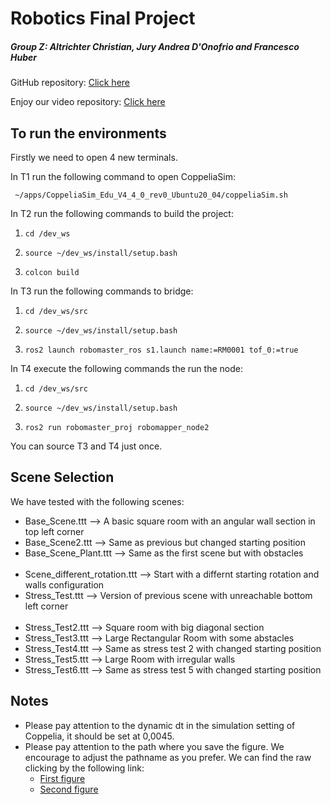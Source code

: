 # Robotics Final Project 
##### Group Z: Altrichter Christian, Jury Andrea D'Onofrio and Francesco Huber
GitHub repository: [Click here](https://github.com/Altricch/robomaster_proj.git)

Enjoy our video repository: [Click here](https://usi365-my.sharepoint.com/:f:/g/personal/donofj_usi_ch/EhkavI2BI3RIgTlFAT8el0EBNBjVjIQa2q_OUt_9QJctLQ?e=BJTnAg)

## To run the environments
Firstly we need to open 4 new terminals.

In T1 run the following command to open CoppeliaSim:

` ~/apps/CoppeliaSim_Edu_V4_4_0_rev0_Ubuntu20_04/coppeliaSim.sh`

In T2 run the following commands to build the project:

1. `cd /dev_ws`

2. `source ~/dev_ws/install/setup.bash`

3. `colcon build`

In T3 run the following commands to bridge:

1. `cd /dev_ws/src`

2. `source ~/dev_ws/install/setup.bash`

3. `ros2 launch robomaster_ros s1.launch name:=RM0001 tof_0:=true`

In T4 execute the following commands the run the node:

1. `cd /dev_ws/src`

2. `source ~/dev_ws/install/setup.bash`

3. `ros2 run robomaster_proj robomapper_node2`

You can source T3 and T4 just once. 

## Scene Selection
We have tested with the following scenes:
- Base_Scene.ttt ⟶ A basic square room with an angular wall section in top left corner
- Base_Scene2.ttt ⟶ Same as previous but changed starting position
- Base_Scene_Plant.ttt ⟶ Same as the first scene but with obstacles
<br/><br/>
- Scene_different_rotation.ttt ⟶ Start with a differnt starting rotation and walls configuration
- Stress_Test.ttt ⟶ Version of previous scene with unreachable bottom left corner
<br/><br/>
- Stress_Test2.ttt ⟶ Square room with big diagonal section
- Stress_Test3.ttt ⟶ Large Rectangular Room with some abstacles
- Stress_Test4.ttt ⟶ Same as stress test 2 with changed starting position
- Stress_Test5.ttt ⟶ Large Room with irregular walls
- Stress_Test6.ttt ⟶ Same as stress test 5 with changed starting position

## Notes
 - Please pay attention to the dynamic dt in the simulation setting of Coppelia, it should be set at 0,0045.
 - Please pay attention to the path where you save the figure. We encourage to adjust the pathname as you prefer. We can find the raw clicking by the following link:
    - [First figure](https://github.com/Altricch/robomaster_proj/blob/99f2258d470d866f53108d2c1a28b9521444dd37/robomaster_proj/robomapper_node_unified.py#L228-L229)
    - [Second figure](https://github.com/Altricch/robomaster_proj/blob/e8918da02c3e4955efbcb6a736f10ef1b69267cd/robomaster_proj/robomapper_node_unified.py#L508-L509)
